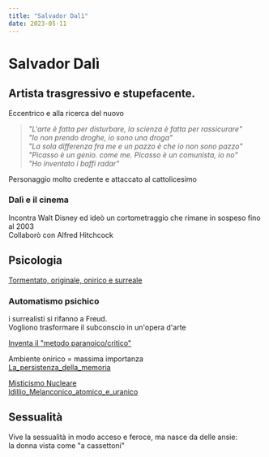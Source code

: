 ```yaml
---
title: "Salvador Dalì"
date: 2023-05-11
---
```

# Salvador Dalì

## Artista trasgressivo e stupefacente.  
Eccentrico e alla ricerca del nuovo
>*"L'arte è fatta per disturbare, la scienza è fatta per rassicurare"*  
*"Io non prendo droghe, io sono una droga"*  
*"La sola differenza fra me e un pazzo è che io non sono pazzo"*  
*"Picasso è un genio. come me. Picasso è un comunista, io no"*  
>*"Ho inventato i baffi radar"*

Personaggio molto credente e attaccato al cattolicesimo


### Dalì e il cinema 
Incontra Walt Disney ed ideò un cortometraggio che rimane in sospeso fino al 2003  
Collaborò con Alfred Hitchcock 


## Psicologia
<u>Tormentato, originale, onirico e surreale</u> 

### Automatismo psichico
i surrealisti si rifanno a Freud.  
Vogliono trasformare il subconscio in un'opera d'arte

<u>Inventa il "metodo paranoico/critico"</u>  

Ambiente onirico = massima importanza  
[La_persistenza_della_memoria](/notes/La_persistenza_della_memoria)

<u>Misticismo Nucleare</u>  
[Idillio_Melanconico_atomico_e_uranico](/notes/Idillio_Melanconico_atomico_e_uranico)

## Sessualità
Vive la sessualità in modo acceso e feroce, ma nasce da delle ansie:  
la donna vista come "a cassettoni"

